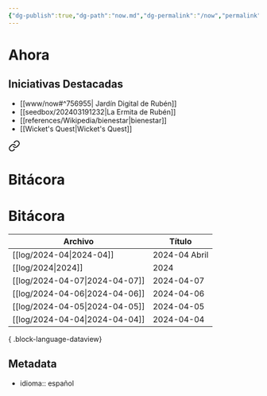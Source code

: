 ```yaml
---
{"dg-publish":true,"dg-path":"now.md","dg-permalink":"/now","permalink":"/now/","title":"Ahora","hide":true,"tags":["www"],"noteIcon":"1","created":"2024-03-19T12:19:27.427-06:00","updated":"2024-04-07T15:32:51.770-06:00"}
---
```


# Ahora

## Iniciativas Destacadas

- [[www/now#^756955\| Jardín Digital de Rubén]]
- [[seedbox/202403191232\|La Ermita de Rubén]]
- [[references/Wikipedia/bienestar\|bienestar]]
- [[Wicket's Quest\|Wicket's Quest]]


<div class="transclusion internal-embed is-loaded"><a class="markdown-embed-link" href="/invernadero/202404051048/" aria-label="Open link"><svg xmlns="http://www.w3.org/2000/svg" width="24" height="24" viewBox="0 0 24 24" fill="none" stroke="currentColor" stroke-width="2" stroke-linecap="round" stroke-linejoin="round" class="svg-icon lucide-link"><path d="M10 13a5 5 0 0 0 7.54.54l3-3a5 5 0 0 0-7.07-7.07l-1.72 1.71"></path><path d="M14 11a5 5 0 0 0-7.54-.54l-3 3a5 5 0 0 0 7.07 7.07l1.71-1.71"></path></svg></a><div class="markdown-embed">

<div class="markdown-embed-title">

# Bitácora

</div>



# Bitácora

| Archivo                           | Título        |
| --------------------------------- | ------------- |
| [[log/2024-04\|2024-04]]       | 2024-04 Abril |
| [[log/2024\|2024]]             | 2024          |
| [[log/2024-04-07\|2024-04-07]] | 2024-04-07    |
| [[log/2024-04-06\|2024-04-06]] | 2024-04-06    |
| [[log/2024-04-05\|2024-04-05]] | 2024-04-05    |
| [[log/2024-04-04\|2024-04-04]] | 2024-04-04    |

{ .block-language-dataview}
## Metadata
- idioma:: español

</div></div>
